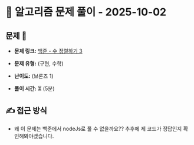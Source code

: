 # 📝 알고리즘 문제 풀이 - 2025-10-02

## 문제 📖

- **문제 링크:** [백준 - 수 정렬하기 3 ](https://www.acmicpc.net/problem/10989)

- **문제 유형:** (구현, 수학)

- **난이도:** (브론즈 1)

- **풀이 시간:** ⏳ (5분)

## ✍ 접근 방식

- 왜 이 문제는 백준에서 nodeJs로 풀 수 없을까요??
  추후에 제 코드가 정답인지 확인해봐야겠습니다.
